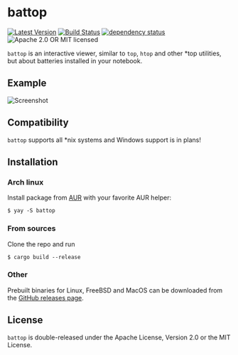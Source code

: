 # battop

[![Latest Version](https://img.shields.io/crates/v/battop.svg)](https://crates.io/crates/battop)
[![Build Status](https://travis-ci.org/svartalf/rust-battop.svg?branch=master)](https://travis-ci.org/svartalf/rust-battop)
[![dependency status](https://deps.rs/crate/battop/0.2.1/status.svg)](https://deps.rs/crate/battop/0.2.1)
![Apache 2.0 OR MIT licensed](https://img.shields.io/badge/license-Apache2.0%2FMIT-blue.svg)

`battop` is an interactive viewer, similar to `top`, `htop` and other *top utilities,
but about batteries installed in your notebook.

## Example

![Screenshot](https://raw.githubusercontent.com/svartalf/rust-battop/master/assets/screenshot.png)

## Compatibility

`battop` supports all *nix systems and Windows support is in plans!

## Installation

### Arch linux

Install package from [AUR](https://aur.archlinux.org/packages/battop/) with your favorite AUR helper:

```
$ yay -S battop
```

### From sources

Clone the repo and run

```
$ cargo build --release
```

### Other

Prebuilt binaries for Linux, FreeBSD and MacOS can be downloaded from the [GitHub releases page](https://github.com/svartalf/rust-battop/releases).

## License

`battop` is double-released under the Apache License, Version 2.0 or the MIT License.
